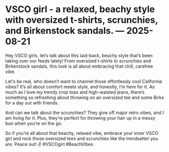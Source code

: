 # VSCO girl - a relaxed, beachy style with oversized t-shirts, scrunchies, and Birkenstock sandals. — 2025-08-21

Hey VSCO girls, let’s talk about this laid-back, beachy style that’s been taking over our feeds lately! From oversized t-shirts to scrunchies and Birkenstock sandals, this look is all about embracing that chill, carefree vibe. 

Let's be real, who doesn’t want to channel those effortlessly cool California vibes? It’s all about comfort meets style, and honestly, I’m here for it. As much as I love my trendy crop tops and high-waisted jeans, there’s something so refreshing about throwing on an oversized tee and some Birks for a day out with friends.

And can we talk about the scrunchies? They give off major retro vibes, and I am living for it. Plus, they’re perfect for throwing your hair up in a messy bun when you’re on the go.

So if you’re all about that beachy, relaxed vibe, embrace your inner VSCO girl and rock those oversized tees and scrunchies like the trendsetter you are. Peace out! ✌️ #VSCOgirl #BeachVibes